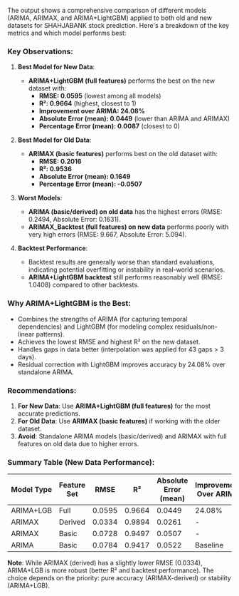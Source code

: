 The output shows a comprehensive comparison of different models (ARIMA, ARIMAX, and ARIMA+LightGBM) applied to both old and new datasets for SHAHJABANK stock prediction. Here's a breakdown of the key metrics and which model performs best:

### Key Observations:
1. **Best Model for New Data**:
   - **ARIMA+LightGBM (full features)** performs the best on the new dataset with:
     - **RMSE: 0.0595** (lowest among all models)
     - **R²: 0.9664** (highest, closest to 1)
     - **Improvement over ARIMA: 24.08%**
     - **Absolute Error (mean): 0.0449** (lower than ARIMA and ARIMAX)
     - **Percentage Error (mean): 0.0087** (closest to 0)

2. **Best Model for Old Data**:
   - **ARIMAX (basic features)** performs best on the old dataset with:
     - **RMSE: 0.2016**
     - **R²: 0.9536**
     - **Absolute Error (mean): 0.1649**
     - **Percentage Error (mean): -0.0507**

3. **Worst Models**:
   - **ARIMA (basic/derived) on old data** has the highest errors (RMSE: 0.2494, Absolute Error: 0.1631).
   - **ARIMAX_Backtest (full features) on new data** performs poorly with very high errors (RMSE: 9.667, Absolute Error: 5.094).

4. **Backtest Performance**:
   - Backtest results are generally worse than standard evaluations, indicating potential overfitting or instability in real-world scenarios.
   - **ARIMA+LightGBM backtest** still performs reasonably well (RMSE: 1.0408) compared to other backtests.

### Why ARIMA+LightGBM is the Best:
- Combines the strengths of ARIMA (for capturing temporal dependencies) and LightGBM (for modeling complex residuals/non-linear patterns).
- Achieves the lowest RMSE and highest R² on the new dataset.
- Handles gaps in data better (interpolation was applied for 43 gaps > 3 days).
- Residual correction with LightGBM improves accuracy by 24.08% over standalone ARIMA.

### Recommendations:
1. **For New Data**: Use **ARIMA+LightGBM (full features)** for the most accurate predictions.
2. **For Old Data**: Use **ARIMAX (basic features)** if working with the older dataset.
3. **Avoid**: Standalone ARIMA models (basic/derived) and ARIMAX with full features on old data due to higher errors.

### Summary Table (New Data Performance):
| Model Type     | Feature Set | RMSE   | R²     | Absolute Error (mean) | Improvement Over ARIMA |
|----------------|-------------|--------|--------|-----------------------|------------------------|
| ARIMA+LGB      | Full        | 0.0595 | 0.9664 | 0.0449                | 24.08%                 |
| ARIMAX         | Derived     | 0.0334 | 0.9894 | 0.0261                | -                      |
| ARIMAX         | Basic       | 0.0728 | 0.9497 | 0.0507                | -                      |
| ARIMA          | Basic       | 0.0784 | 0.9417 | 0.0522                | Baseline               |

**Note**: While ARIMAX (derived) has a slightly lower RMSE (0.0334), ARIMA+LGB is more robust (better R² and backtest performance). The choice depends on the priority: pure accuracy (ARIMAX-derived) or stability (ARIMA+LGB).
